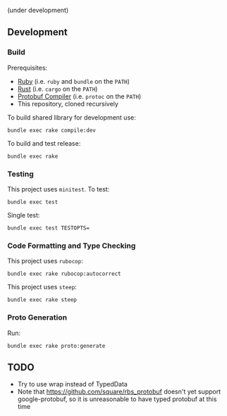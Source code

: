 (under development)

## Development

### Build

Prerequisites:

* [Ruby](https://www.ruby-lang.org/) (i.e. `ruby` and `bundle` on the `PATH`)
* [Rust](https://www.rust-lang.org/) (i.e. `cargo` on the `PATH`)
* [Protobuf Compiler](https://protobuf.dev/) (i.e. `protoc` on the `PATH`)
* This repository, cloned recursively

To build shared library for development use:

    bundle exec rake compile:dev

To build and test release:

    bundle exec rake

### Testing

This project uses `minitest`. To test:

    bundle exec test

Single test:

    bundle exec test TESTOPTS=

### Code Formatting and Type Checking

This project uses `rubocop`:

    bundle exec rake rubocop:autocorrect

This project uses `steep`:

    bundle exec rake steep

### Proto Generation

Run:

    bundle exec rake proto:generate

## TODO

* Try to use wrap instead of TypedData
* Note that https://github.com/square/rbs_protobuf doesn't yet support google-protobuf, so it is unreasonable to have typed protobuf at this time